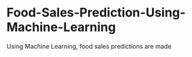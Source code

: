 # Food-Sales-Prediction-Using-Machine-Learning
Using Machine Learning, food sales predictions are made
